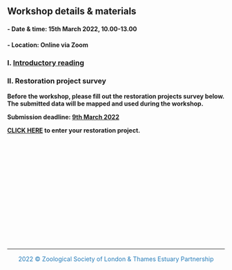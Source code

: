 ## Workshop details & materials

#### - Date & time: 15th March 2022, 10.00-13.00

#### - Location: Online via Zoom

### I. <a href="https://thamesestuarypartnership.github.io/3cs/docs/Workshop%20Introduction.pdf" target="_blank">Introductory reading</a>

### II. Restoration project survey

**Before the workshop, please fill out the restoration projects survey below. The submitted data will be mapped and used during the workshop.**

**Submission deadline: <u>9th March 2022</u>**

**<a href="https://survey123.arcgis.com/share/a425bad4dfc8413abd8960ddf9976e77" target="_blank">CLICK HERE</a> to enter your restoration project.**

<br>
<br>
<br>
<br>
<br>
<br>
<br>
<br>
<br>
<br>
<br>
<br>
<br>
<br>

<hr>
<center><p style="color:#267CB9">2022 © Zoological Society of London & Thames Estuary Partnership</p></center>

<link rel="stylesheet" href="https://cdnjs.cloudflare.com/ajax/libs/font-awesome/4.7.0/css/font-awesome.min.css">
<p style="text-align: center;">
<a href="https://www.zsl.org/" target="_blank" class="fa fa-globe fa-lg" style="color:#00b3db"></a> <a href="https://www.thamesestuarypartnership.org/" target="_blank" class="fa fa-globe fa-lg" style="color:#ad7247"></a> <a href="mailto:w.bodnar@ucl.ac.uk" class="fa fa-envelope fa-lg" style="color:#267CB9"></a>
